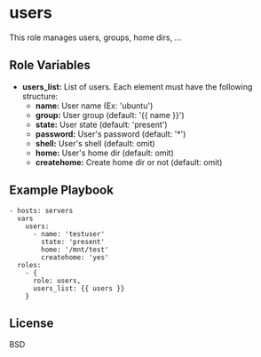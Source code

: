 users
=====

This role manages users, groups, home dirs, ...

Role Variables
--------------

* **users_list:** List of users. Each element must have the following structure:
  * **name:** User name (Ex: 'ubuntu')
  * **group:** User group (default: '{{ name }}')
  * **state:** User state (default: 'present')
  * **password:** User's password (default: '*')
  * **shell:** User's shell (default: omit)
  * **home:** User's home dir (default: omit)
  * **createhome:** Create home dir or not (default: omit)

Example Playbook
----------------

    - hosts: servers
      vars
        users:
          - name: 'testuser'
            state: 'present'
            home: '/mnt/test'
            createhome: 'yes'
      roles:
        - { 
          role: users,
          users_list: {{ users }}
        }

License
-------

BSD
